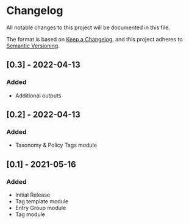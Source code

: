 # Changelog
All notable changes to this project will be documented in this file.

The format is based on [Keep a Changelog](https://keepachangelog.com/en/1.0.0/),
and this project adheres to [Semantic Versioning](https://semver.org/spec/v2.0.0.html).

## [0.3] - 2022-04-13
### Added
- Additional outputs 


## [0.2] - 2022-04-13
### Added
- Taxonomy & Policy Tags module

## [0.1] - 2021-05-16
### Added
- Initial Release
- Tag template module
- Entry Group module
- Tag module
